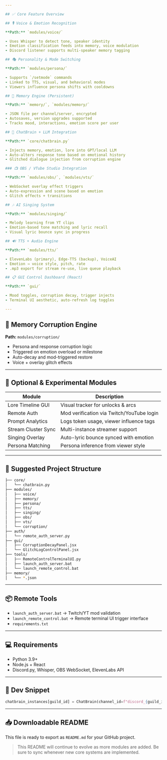 ```yaml
---

## ✅ Core Feature Overview

## 🎙️ Voice & Emotion Recognition

**Path:** `modules/voice/`

- Uses Whisper to detect tone, speaker identity
- Emotion classification feeds into memory, voice modulation
- Discord listener supports multi-speaker memory tagging

## 🎭 Personality & Mode Switching

**Path:** `modules/persona/`

- Supports `/setmode` commands
- Linked to TTS, visual, and behavioral modes
- Viewers influence persona shifts with cooldowns

## 🧠 Memory Engine (Persistent)

**Path:** `memory/`, `modules/memory/`

- JSON file per channel/server, encrypted
- Autosaves, version upgrades supported
- Tracks mood, interactions, emotion score per user

## 💬 ChatBrain + LLM Integration

**Path:** `core/chatbrain.py`

- Injects memory, emotion, lore into GPT/local LLM
- Auto-alters response tone based on emotional history
- Glitched dialogue injection from corruption engine

### 📺 OBS / VTube Studio Integration

**Path:** `modules/obs/`, `modules/vts/`

- WebSocket overlay effect triggers
- Auto-expression and scene based on emotion
- Glitch effects + transitions

## 🎶 AI Singing System

**Path:** `modules/singing/`

- Melody learning from YT clips
- Emotion-based tone matching and lyric recall
- Visual lyric bounce sync in progress

## 🔊 TTS + Audio Engine

**Path:** `modules/tts/`

- ElevenLabs (primary), Edge-TTS (backup), VoiceAI
- Emotion → voice style, pitch, rate
- .mp3 export for stream re-use, live queue playback

## 📋 GUI Control Dashboard (React)

**Path:** `gui/`

- Mood toggles, corruption decay, trigger injects
- Terminal UI aesthetic, auto-refresh log toggles

---
```


## 🧬 Memory Corruption Engine

**Path:** `modules/corruption/`

- Persona and response corruption logic
- Triggered on emotion overload or milestone
- Auto-decay and mod-triggered restore
- Voice + overlay glitch effects

---

## 🧪 Optional & Experimental Modules

| Module              | Description                               |
| ------------------- | ----------------------------------------- |
| Lore Timeline GUI   | Visual tracker for unlocks & arcs         |
| Remote Auth         | Mod verification via Twitch/YouTube login |
| Prompt Analytics    | Logs token usage, viewer influence tags   |
| Stream Cluster Sync | Multi-instance streamer support           |
| Singing Overlay     | Auto-lyric bounce synced with emotion     |
| Persona Matching    | Persona inference from viewer style       |

---

## 📁 Suggested Project Structure

```bash
├── core/
│   └── chatbrain.py
├── modules/
│   ├── voice/
│   ├── memory/
│   ├── persona/
│   ├── tts/
│   ├── singing/
│   ├── obs/
│   ├── vts/
│   └── corruption/
├── auth/
│   └── remote_auth_server.py
├── gui/
│   ├── CorruptionDecayPanel.jsx
│   └── GlitchLogControlPanel.jsx
├── tools/
│   ├── RemoteControlTerminalUI.py
│   ├── launch_auth_server.bat
│   └── launch_remote_control.bat
├── memory/
│   └── *.json
```

---

## 📦 Remote Tools

- `launch_auth_server.bat` → Twitch/YT mod validation
- `launch_remote_control.bat` → Remote terminal UI trigger interface
- `requirements.txt`

---

## 💻 Requirements

- Python 3.9+
- Node.js + React
- Discord.py, Whisper, OBS WebSocket, ElevenLabs API

---

## 🧠 Dev Snippet

```py
chatbrain_instances[guild_id] = ChatBrain(channel_id=f"discord_{guild_id}")
```

---

## 📥 Downloadable README

This file is ready to export as `README.md` for your GitHub project.

> This README will continue to evolve as more modules are added. Be sure to sync whenever new core systems are implemented.

